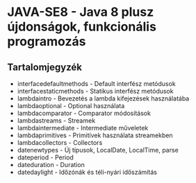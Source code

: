 # JAVA-SE8 - Java 8 plusz újdonságok, funkcionális programozás

## Tartalomjegyzék

* interfacedefaultmethods - Default interfész metódusok
* interfacestaticmethods - Statikus interfész metódusok
* lambdaintro - Bevezetés a lambda kifejezések használatába
* lambdaoptional - Optional használata
* lambdacomparator - Comparator módosítások
* lambdastreams - Streamek
* lambdaintermediate - Intermediate műveletek
* lambdaprimitives - Primitívek használata streamekben
* lambdacollectors - Collectors
* datenewtypes - Új típusok, LocalDate, LocalTime, parse
* dateperiod - Period
* dateduration - Duration
* datedaylight - Időzónák és téli-nyári időszámítás
